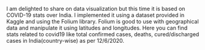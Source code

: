 I am delighted to share on data visualization but this time it is based on COVID-19 stats over India. I implemented it using a dataset provided in Kaggle and using the Folium library.
Folium is good to use with geographical data and manipulate it using latitudes and longitudes.
Here you can find stats related to covid19 like total confirmed cases, deaths, cured/discharged cases in India(country-wise) as per 12/6/2020.
